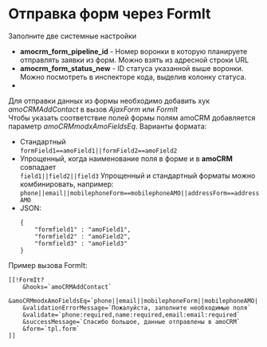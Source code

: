 # Отправка форм через FormIt
Заполните две системные настройки
* **amocrm_form_pipeline_id** - Номер воронки в которую планируете отправлять заявки из форм. Можно взять из адресной строки URL
* **amocrm_form_status_new** - ID статуса указанной выше воронки.  Можно посмотреть в инспекторе кода, выделив колонку статуса.
* 
Для отправки данных из формы необходимо добавить хук _amoCRMAddContact_ в вызов _AjaxForm_ или _FormIt_  
Чтобы указать соответствие полей формы полям amoCRM добавляется параметр _amoCRMmodxAmoFieldsEq_. Варианты формата:
* Стандартный  
  `formField1==amoField1||formField2==amoField2`
* Упрощенный, когда наименование поля в форме и в **amoCRM** совпадает  
  `field1||field2||field3`
  Упрощенный и стандартный форматы можно комбинировать, например:
  `phone||email||mobilephoneForm==mobilephoneAMO||addressForm==addressAMO`
* JSON:  
    ```
    {
        "formfield1" : "amoField1",
        "formfield2" : "amoField2",
        "formfield3" : "amoField3"
    }
    ```

Пример вызова FormIt:
```
[[!FormIt?
    &hooks=`amoCRMAddContact`
    &amoCRMmodxAmoFieldsEq=`phone||email||mobilephoneForm||mobilephoneAMO||addressForm==addressAMO`
    &validationErrorMessage=`Пожалуйста, заполните необходимые поля`
    &validate=`phone:required,name:required,email:email:required`
    &successMessage=`Спасибо большое, данные отправлены в amoCRM`
    &form=`tpl.form`
]]
``` 

